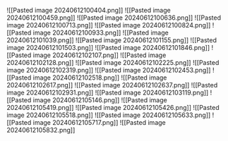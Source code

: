 ![[Pasted image 20240612100404.png]]
![[Pasted image 20240612100459.png]]
![[Pasted image 20240612100636.png]]
![[Pasted image 20240612100713.png]]
![[Pasted image 20240612100824.png]]
![[Pasted image 20240612100933.png]]
![[Pasted image 20240612101039.png]]
![[Pasted image 20240612101155.png]]
![[Pasted image 20240612101503.png]]
![[Pasted image 20240612101846.png]]
![[Pasted image 20240612102107.png]]
![[Pasted image 20240612102128.png]]
![[Pasted image 20240612102225.png]]
![[Pasted image 20240612102319.png]]
![[Pasted image 20240612102453.png]]
![[Pasted image 20240612102518.png]]
![[Pasted image 20240612102617.png]]
![[Pasted image 20240612102637.png]]
![[Pasted image 20240612102931.png]]
![[Pasted image 20240612103119.png]]
![[Pasted image 20240612105146.png]]
![[Pasted image 20240612105419.png]]
![[Pasted image 20240612105426.png]]
![[Pasted image 20240612105518.png]]
![[Pasted image 20240612105633.png]]
![[Pasted image 20240612105717.png]]
![[Pasted image 20240612105832.png]]
